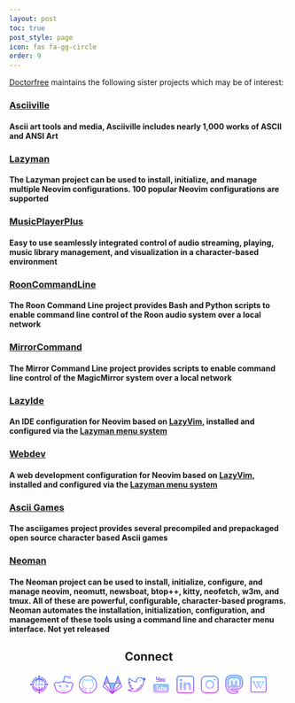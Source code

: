 ```yaml
---
layout: post
toc: true
post_style: page
icon: fas fa-gg-circle
order: 9
---
```


[Doctorfree](https://github.com/doctorfree) maintains the following sister projects
which may be of interest:

### [Asciiville](https://asciiville.dev)

#### Ascii art tools and media, Asciiville includes nearly 1,000 works of ASCII and ANSI Art

### [Lazyman](https://lazyman.dev)

#### The Lazyman project can be used to install, initialize, and manage multiple Neovim configurations. 100 popular Neovim configurations are supported

### [MusicPlayerPlus](https://musicplayerplus.dev)

#### Easy to use seamlessly integrated control of audio streaming, playing, music library management, and visualization in a character-based environment

### [RoonCommandLine](https://rooncommand.dev)

#### The Roon Command Line project provides Bash and Python scripts to enable command line control of the Roon audio system over a local network

### [MirrorCommand](https://mirrorcommand.dev)

#### The Mirror Command Line project provides scripts to enable command line control of the MagicMirror system over a local network

### [LazyIde](https://ide.lazyman.dev)

#### An IDE configuration for Neovim based on [LazyVim](https://www.lazyvim.org), installed and configured via the [Lazyman menu system](https://lazyman.dev)

### [Webdev](https://webdev.lazyman.dev)

#### A web development configuration for Neovim based on [LazyVim](https://www.lazyvim.org/), installed and configured via the [Lazyman menu system](https://lazyman.dev)

### [Ascii Games](https://asciigames.neoman.dev)

#### The asciigames project provides several precompiled and prepackaged open source character based Ascii games

### [Neoman](https://neoman.dev)

#### The Neoman project can be used to install, initialize, configure, and manage neovim, neomutt, newsboat, btop++, kitty, neofetch, w3m, and tmux. All of these are powerful, configurable, character-based programs. Neoman automates the installation, initialization, configuration, and management of these tools using a command line and character menu interface. **Not yet released**

<div align="center">
  <h2 id="connect">Connect</h2>
  <p align="center">
    <a href="https://ronrecord.com" target="_blank" rel="noopener">
      <img align="center"
      style="width:40px;height:40px"
      alt="domain"
      src="https://raw.githubusercontent.com/doctorfree/doctorfree/master/icons/domain.png"
    /></a>
    <a href="https://www.reddit.com/user/No-Blackberry-3160" target="_blank" rel="noopener">
      <img align="center"
      style="width:40px;height:40px"
      alt="reddit"
      src="https://raw.githubusercontent.com/doctorfree/doctorfree/master/icons/reddit.png"
    /></a>
    <a href="https://github.com/doctorfree" target="_blank" rel="noopener">
      <img align="center"
      style="width:40px;height:40px"
      alt="github"
      src="https://raw.githubusercontent.com/doctorfree/doctorfree/master/icons/github.png"
    /></a>
    <a href="https://gitlab.com/doctorfree" target="_blank" rel="noopener">
      <img align="center"
      style="width:40px;height:40px"
      alt="gitlab"
      src="https://raw.githubusercontent.com/doctorfree/doctorfree/master/icons/gitlab.png"
    /></a>
    <a href="https://twitter.com/ronrecord" target="_blank" rel="noopener">
      <img align="center"
      style="width:40px;height:40px"
      alt="twitter"
      src="https://raw.githubusercontent.com/doctorfree/doctorfree/master/icons/twitter.png"
    /></a>
    <a href="https://youtube.com/c/doctorfree" target="_blank" rel="noopener">
      <img align="center"
      style="width:40px;height:40px"
      alt="youtube"
      src="https://raw.githubusercontent.com/doctorfree/doctorfree/master/icons/youtube.png"
    /></a>
    <a href="https://linkedin.com/in/ronrecord" target="_blank" rel="noopener">
      <img align="center"
      style="width:40px;height:40px"
      alt="linkedin"
      src="https://raw.githubusercontent.com/doctorfree/doctorfree/master/icons/linkedin.png"
    /></a>
    <a href="https://instagram.com/doctorfree" target="_blank" rel="noopener">
      <img align="center"
      style="width:40px;height:40px"
      alt="instagram"
      src="https://raw.githubusercontent.com/doctorfree/doctorfree/master/icons/instagram.png"
    /></a>
    <a href="https://noc.social/@doctorwhen" target="_blank" rel="noopener">
      <img align="center"
      style="width:40px;height:40px"
      alt="mastodon"
      src="https://raw.githubusercontent.com/doctorfree/doctorfree/master/icons/mastodon.png"
    /></a>
    <a href="https://en.wikipedia.org/wiki/User:Doctorfree" target="_blank" rel="noopener">
      <img align="center"
      style="width:40px;height:40px"
      alt="wikipedia"
      src="https://raw.githubusercontent.com/doctorfree/doctorfree/master/icons/wikipedia.png"
    /></a>
  </p>
</div>
